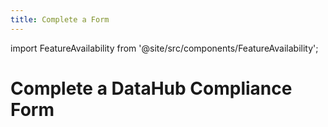 ```yaml
---
title: Complete a Form
---
```


import FeatureAvailability from '@site/src/components/FeatureAvailability';

# Complete a DataHub Compliance Form
<FeatureAvailability/>